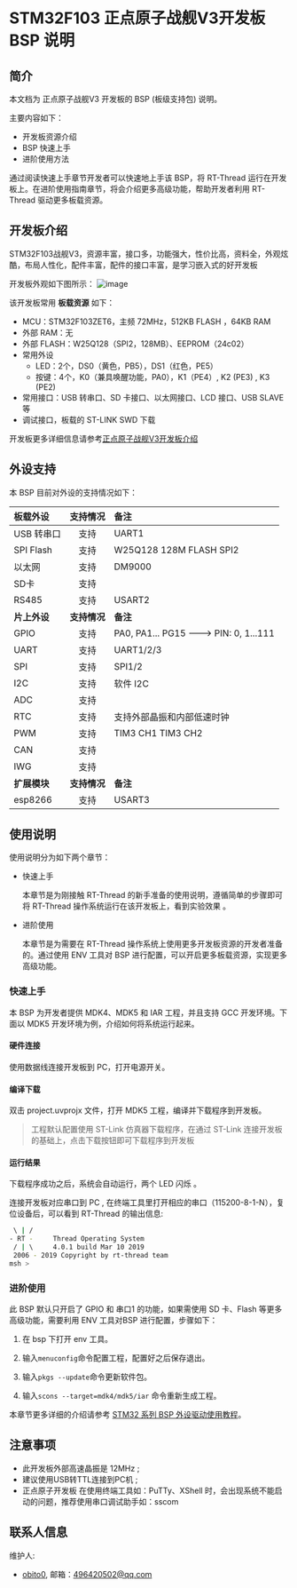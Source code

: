 # STM32F103 正点原子战舰V3开发板 BSP 说明

## 简介

本文档为 正点原子战舰V3 开发板的 BSP (板级支持包) 说明。

主要内容如下：

- 开发板资源介绍
- BSP 快速上手
- 进阶使用方法

通过阅读快速上手章节开发者可以快速地上手该 BSP，将 RT-Thread 运行在开发板上。在进阶使用指南章节，将会介绍更多高级功能，帮助开发者利用 RT-Thread 驱动更多板载资源。

## 开发板介绍

STM32F103战舰V3，资源丰富，接口多，功能强大，性价比高，资料全，外观炫酷，布局人性化，配件丰富，配件的接口丰富，是学习嵌入式的好开发板

开发板外观如下图所示：
![image](https://user-images.githubusercontent.com/78582677/207586119-1832a9bd-45ff-43de-8424-17af2ee28165.png)



该开发板常用 **板载资源** 如下：

- MCU：STM32F103ZET6，主频 72MHz，512KB FLASH ，64KB RAM
- 外部 RAM：无
- 外部 FLASH：W25Q128（SPI2，128MB）、EEPROM（24c02）
- 常用外设
  - LED：2个，DS0（黄色，PB5），DS1（红色，PE5）
  - 按键：4个，K0（兼具唤醒功能，PA0），K1（PE4）, K2 (PE3) , K3 (PE2)
- 常用接口：USB 转串口、SD 卡接口、以太网接口、LCD 接口、USB SLAVE等
- 调试接口，板载的 ST-LINK SWD 下载

开发板更多详细信息请参考[正点原子战舰V3开发板介绍](http://www.openedv.com/thread-13912-1-1.html)

## 外设支持

本 BSP 目前对外设的支持情况如下：

| **板载外设**      | **支持情况** | **备注**                              |
| :----------------- | :----------: | :------------------------------------- |
| USB 转串口        |     支持     |    UART1                              |
| SPI Flash         |     支持     |   W25Q128 128M FLASH  SPI2           |
| 以太网            |     支持     |    DM9000                             |
| SD卡              |     支持     |                                      |
| RS485             |     支持     |    USART2                            |
| **片上外设**      | **支持情况** | **备注**                               |
| GPIO              |     支持     | PA0, PA1... PG15 ---> PIN: 0, 1...111 |
| UART              |     支持     | UART1/2/3                             |
| SPI               |     支持     | SPI1/2                            	  |
| I2C               |     支持     | 软件 I2C                              |
| ADC               |     支持     |                                      |
| RTC               |     支持     | 支持外部晶振和内部低速时钟 |
| PWM               |     支持     | TIM3 CH1  TIM3 CH2                   |
| CAN               |     支持     |                                      |
| IWG               |     支持     |                                      |
| **扩展模块**       | **支持情况** | **备注**                              |
|    esp8266        |     支持     |    USART3                            |

## 使用说明

使用说明分为如下两个章节：

- 快速上手

    本章节是为刚接触 RT-Thread 的新手准备的使用说明，遵循简单的步骤即可将 RT-Thread 操作系统运行在该开发板上，看到实验效果 。

- 进阶使用

    本章节是为需要在 RT-Thread 操作系统上使用更多开发板资源的开发者准备的。通过使用 ENV 工具对 BSP 进行配置，可以开启更多板载资源，实现更多高级功能。


### 快速上手

本 BSP 为开发者提供 MDK4、MDK5 和 IAR 工程，并且支持 GCC 开发环境。下面以 MDK5 开发环境为例，介绍如何将系统运行起来。

#### 硬件连接

使用数据线连接开发板到 PC，打开电源开关。

#### 编译下载

双击 project.uvprojx 文件，打开 MDK5 工程，编译并下载程序到开发板。

> 工程默认配置使用 ST-Link 仿真器下载程序，在通过 ST-Link 连接开发板的基础上，点击下载按钮即可下载程序到开发板

#### 运行结果

下载程序成功之后，系统会自动运行，两个 LED 闪烁 。

连接开发板对应串口到 PC , 在终端工具里打开相应的串口（115200-8-1-N），复位设备后，可以看到 RT-Thread 的输出信息:

```bash
 \ | /
- RT -     Thread Operating System
 / | \     4.0.1 build Mar 10 2019
 2006 - 2019 Copyright by rt-thread team
msh >
```
### 进阶使用

此 BSP 默认只开启了 GPIO 和 串口1 的功能，如果需使用 SD 卡、Flash 等更多高级功能，需要利用 ENV 工具对BSP 进行配置，步骤如下：

1. 在 bsp 下打开 env 工具。

2. 输入`menuconfig`命令配置工程，配置好之后保存退出。

3. 输入`pkgs --update`命令更新软件包。

4. 输入`scons --target=mdk4/mdk5/iar` 命令重新生成工程。

本章节更多详细的介绍请参考 [STM32 系列 BSP 外设驱动使用教程](../docs/STM32系列BSP外设驱动使用教程.md)。

## 注意事项

- 此开发板外部高速晶振是 12MHz ;
- 建议使用USB转TTL连接到PC机 ;
- 正点原子开发板 在使用终端工具如：PuTTy、XShell 时，会出现系统不能启动的问题，推荐使用串口调试助手如：sscom

## 联系人信息

维护人:

-  [obito0](https://github.com/obito0), 邮箱：<496420502@qq.com>
